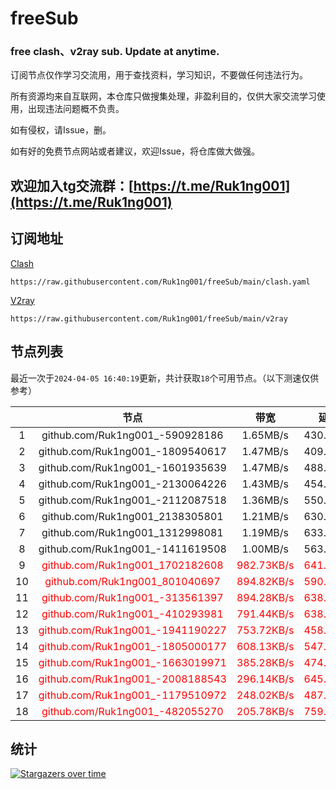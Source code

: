# freeSub
### free clash、v2ray sub. Update at anytime.

订阅节点仅作学习交流用，用于查找资料，学习知识，不要做任何违法行为。

所有资源均来自互联网，本仓库只做搜集处理，非盈利目的，仅供大家交流学习使用，出现违法问题概不负责。

如有侵权，请Issue，删。

如有好的免费节点网站或者建议，欢迎Issue，将仓库做大做强。

## 欢迎加入tg交流群：[https://t.me/Ruk1ng001](https://t.me/Ruk1ng001)

## 订阅地址
[Clash](https://raw.githubusercontent.com/Ruk1ng001/freeSub/main/clash.yaml)
```
https://raw.githubusercontent.com/Ruk1ng001/freeSub/main/clash.yaml
```
[V2ray](https://raw.githubusercontent.com/Ruk1ng001/freeSub/main/v2ray)
```
https://raw.githubusercontent.com/Ruk1ng001/freeSub/main/v2ray
```

## 节点列表

最近一次于`2024-04-05 16:40:19`更新，共计获取`18`个可用节点。（以下测速仅供参考）

|  | 节点 | 带宽 | 延迟 |
|:-:|:--:|:--:|:--:|
 | 1 | github.com/Ruk1ng001_-590928186 | 1.65MB/s | 430.00ms |
 | 2 | github.com/Ruk1ng001_-1809540617 | 1.47MB/s | 409.00ms |
 | 3 | github.com/Ruk1ng001_-1601935639 | 1.47MB/s | 488.00ms |
 | 4 | github.com/Ruk1ng001_-2130064226 | 1.43MB/s | 454.00ms |
 | 5 | github.com/Ruk1ng001_-2112087518 | 1.36MB/s | 550.00ms |
 | 6 | github.com/Ruk1ng001_2138305801 | 1.21MB/s | 630.00ms |
 | 7 | github.com/Ruk1ng001_1312998081 | 1.19MB/s | 633.00ms |
 | 8 | github.com/Ruk1ng001_-1411619508 | 1.00MB/s | 563.00ms |
 | 9 | <font color=red>github.com/Ruk1ng001_1702182608</font> | <font color=red>982.73KB/s</font> | <font color=red>641.00ms</font> |
 | 10 | <font color=red>github.com/Ruk1ng001_801040697</font> | <font color=red>894.82KB/s</font> | <font color=red>590.00ms</font> |
 | 11 | <font color=red>github.com/Ruk1ng001_-313561397</font> | <font color=red>894.28KB/s</font> | <font color=red>638.00ms</font> |
 | 12 | <font color=red>github.com/Ruk1ng001_-410293981</font> | <font color=red>791.44KB/s</font> | <font color=red>638.00ms</font> |
 | 13 | <font color=red>github.com/Ruk1ng001_-1941190227</font> | <font color=red>753.72KB/s</font> | <font color=red>458.00ms</font> |
 | 14 | <font color=red>github.com/Ruk1ng001_-1805000177</font> | <font color=red>608.13KB/s</font> | <font color=red>547.00ms</font> |
 | 15 | <font color=red>github.com/Ruk1ng001_-1663019971</font> | <font color=red>385.28KB/s</font> | <font color=red>474.00ms</font> |
 | 16 | <font color=red>github.com/Ruk1ng001_-2008188543</font> | <font color=red>296.14KB/s</font> | <font color=red>645.00ms</font> |
 | 17 | <font color=red>github.com/Ruk1ng001_-1179510972</font> | <font color=red>248.02KB/s</font> | <font color=red>487.00ms</font> |
 | 18 | <font color=red>github.com/Ruk1ng001_-482055270</font> | <font color=red>205.78KB/s</font> | <font color=red>759.00ms</font> |


## 统计

[![Stargazers over time](https://starchart.cc/Ruk1ng001/freeSub.svg)](https://starchart.cc/Ruk1ng001/freeSub)
